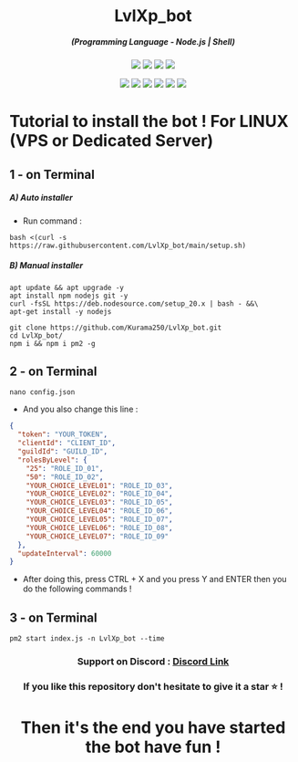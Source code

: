 <h1 align="center">LvlXp_bot</h1>
<em><h5 align="center">(Programming Language - Node.js | Shell)</h5></em>

<p align="center">
  <img src="https://img.shields.io/github/stars/Kurama250/LvlXp_bot">
  <img src="https://img.shields.io/github/license/Kurama250/LvlXp_bot">
  <img src="https://img.shields.io/github/repo-size/Kurama250/LvlXp_bot">
  <img src="https://img.shields.io/badge/stability-stable-green">
</p>

<p align="center">
  <img src="https://img.shields.io/npm/v/module-name">
  <img src="https://img.shields.io/npm/v/discord.js?label=discord.js">
  <img src="https://img.shields.io/npm/v/@discordjs/rest?label=@discordjs/rest">
  <img src="https://img.shields.io/npm/v/discord-api-types?label=discord-api-types">
  <img src="https://img.shields.io/npm/v/sqlite3?label=sqlite3">
  <img src="https://img.shields.io/npm/v/os?label=os">
</p>

# Tutorial to install the bot ! For LINUX (VPS or Dedicated Server)

## 1 - on Terminal

<h5>A) Auto installer</h5>

- Run command :

```shell script
bash <(curl -s https://raw.githubusercontent.com/LvlXp_bot/main/setup.sh)
```
<h5>B) Manual installer</h5>

```shell script
apt update && apt upgrade -y
apt install npm nodejs git -y
curl -fsSL https://deb.nodesource.com/setup_20.x | bash - &&\
apt-get install -y nodejs
```

```shell script
git clone https://github.com/Kurama250/LvlXp_bot.git
cd LvlXp_bot/
npm i && npm i pm2 -g
```
## 2 - on Terminal

```shell script
nano config.json
```

- And you also change this line :

```json
{
  "token": "YOUR_TOKEN",
  "clientId": "CLIENT_ID",
  "guildId": "GUILD_ID",
  "rolesByLevel": {
    "25": "ROLE_ID_01",
    "50": "ROLE_ID_02",
    "YOUR_CHOICE_LEVEL01": "ROLE_ID_03",
    "YOUR_CHOICE_LEVEL02": "ROLE_ID_04",
    "YOUR_CHOICE_LEVEL03": "ROLE_ID_05",
    "YOUR_CHOICE_LEVEL04": "ROLE_ID_06",
    "YOUR_CHOICE_LEVEL05": "ROLE_ID_07",
    "YOUR_CHOICE_LEVEL06": "ROLE_ID_08",
    "YOUR_CHOICE_LEVEL07": "ROLE_ID_09"
  },
  "updateInterval": 60000
}
```

- After doing this, press CTRL + X and you press Y and ENTER then you do the following commands !

## 3 - on Terminal

```shell script
pm2 start index.js -n LvlXp_bot --time
```

<h3 align="center"><strong>Support on Discord :</strong> <a href="https://discord.gg/6aebQGdDxB">Discord Link</a></3>
<h3 align="center">If you like this repository don't hesitate to give it a star ⭐ !</h3>
<h1 align="center">Then it's the end you have started the bot have fun !</h1>
